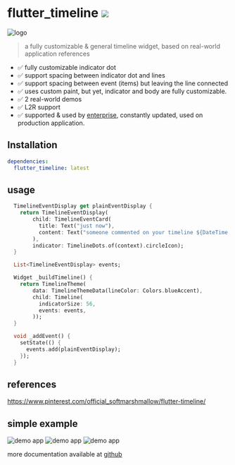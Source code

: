 # flutter_timeline [![](https://img.shields.io/badge/pub-latest-brightgreen)](https://pub.dev/packages/flutter_timeline)





![logo](docs/images/logo.png)

> a fully customizable & general timeline widget, based on real-world application references

- ✅  fully customizable indicator dot
- ✅  support spacing between indicator dot and lines
- ✅  support spacing between event (items) but leaving the line connected
- ✅  uses custom paint, but yet, indicator and body are fully customizable.
- ✅  2 real-world demos
- ✅  L2R support
- ✅  supported & used by [enterprise](https://github.com/genoplan), constantly updated, used on production application.


## Installation
```yaml
dependencies:
  flutter_timeline: latest
```


## usage
```dart
  TimelineEventDisplay get plainEventDisplay {
    return TimelineEventDisplay(
        child: TimelineEventCard(
          title: Text("just now"),
          content: Text("someone commented on your timeline ${DateTime.now()}"),
        ),
        indicator: TimelineDots.of(context).circleIcon);
  }

  List<TimelineEventDisplay> events;

  Widget _buildTimeline() {
    return TimelineTheme(
        data: TimelineThemeData(lineColor: Colors.blueAccent),
        child: Timeline(
          indicatorSize: 56,
          events: events,
        ));
  }

  void _addEvent() {
    setState(() {
      events.add(plainEventDisplay);
    });
  }
```

## references
https://www.pinterest.com/official_softmarshmallow/flutter-timeline/


## simple example
![demo app](./docs/images/mac-ss.png)
![demo app](./docs/images/mac-ss-2.png)
![demo app](./docs/images/mac-ss-3.png)

more documentation available at [github](https://github.com/softmarshmallow/flutter-timeline)
